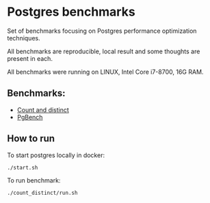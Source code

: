 # Postgres benchmarks

Set of benchmarks focusing on Postgres performance optimization techniques.

All benchmarks are reproducible, local result and some thoughts are present in each.

All benchmarks were running on LINUX, Intel Core i7-8700, 16G RAM.

## Benchmarks:
- [Count and distinct](benchmarks/count_distinct/results.md)
- [PgBench](benchmarks/pgbench/results.md)

## How to run

To start postgres locally in docker:
```bash
./start.sh
```

To run benchmark:
```bash
./count_distinct/run.sh
```
